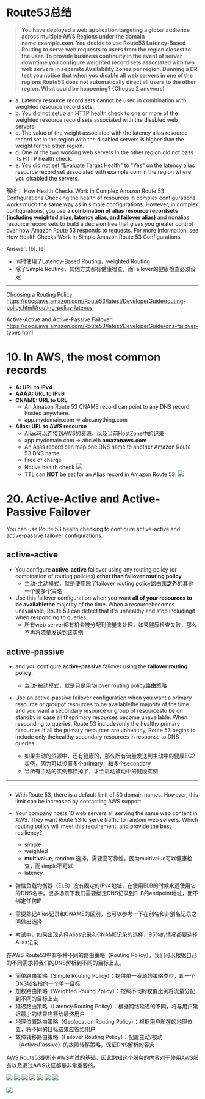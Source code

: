 # Route53总结


> **You have deployed a web application targeting a global audience across multiple AWS Regions under the domain name.example.com. You decide to use Route53 Latency-Based Routing to serve web requests to users from the region closest to the user. To provide business continuity in the event of server downtime you configure weighted record sets associated with two web servers in separate Availability Zones per region. Dunning a DR test you notice that when you disable all web servers in one of the regions Route53 does not automatically direct all users to the other region. What could be happening? {Choose 2 answers)**

- a. Latency resource record sets cannot be used in combination with weighted resource record sets.
- b. You did not setup an HTTP health check to one or more of the weighted resource record sets associated with the disabled web servers.
- c. The value of the weight associated with the latency alias resource record set in the region with the disabled servers is higher than the weight for the other region.
- d. One of the two working web servers in the other region did not pass its HTTP health check.
- e. You did not set "Evaluate Target Health" to "Yes" on the latency alias resource record set associated with example com in the region where you disabled the servers.

解析： How Health Checks Work in Complex Amazon Route 53 Configurations Checking the health of resources in complex configurations works much the same way as in simple configurations. However, in complex configurations, you use a **combination of alias resource recordsets (including weighted alias, latency alias, and failover alias)** and nonalias resource record sets to build a decision tree that gives you greater control over how Amazon Route 53 responds to requests. For more information, see How Health Checks Work in Simple Amazon Route 53 Configurations.

Answer: [b], [e]
- 同时使用了Latency-Based Routing，weighted Routing
- 除了Simple Routing，其他方式都有健康检查，而Failover的健康检查必须设定
-----

Choosing a Routing Policy: https://docs.aws.amazon.com/Route53/latest/DeveloperGuide/routing-policy.html#routing-policy-latency

Active-Active and Active-Passive Failover: https://docs.aws.amazon.com/Route53/latest/DeveloperGuide/dns-failover-types.html

# 10. In AWS, the most common records
- **A: URL to IPv4**
- **AAAA: URL to IPv6**
- **CNAME: URL to URL**,
  - An Amazon Route 53 CNAME record can point to any DNS record hosted anywhere.
  - app.mydomain.com => abc.anything.com
- **Alias: URL to AWS resource**
  - Alias可以连接到AWS的资源，以及当前HostZone中的记录
  - app.mydomain.com => abc.elb.**amazonaws.com**
  - An Alias record can map one DNS name to another Amazon Route 53 DNS name
  - Free of charge
  - Native health check
    ![](https://i.loli.net/2019/07/18/5d2fe9192afe941584.png)
  - TTL can **NOT** be set for an Alias record in Amazon Route 53.
    ![](https://i.loli.net/2019/07/18/5d3011936e48412016.png)


# 20. Active-Active and Active-Passive Failover
You can use Route 53 health checking to configure active-active and active-passive failover configurations. 
## active-active
- You configure **active-active** failover using any routing policy (or combination of routing policies) **other than failover routing policy**
  - 主动-主动模式，就是使用除了failover routing policy路由策**之外**的其他一个或多个策略
- Use this failover configuration when you want **all of your resources to be availablethe** majority of the time. When a resourcebecomes unavailable, Route 53 can detect that it's unhealthy and stop includingit when responding to queries. 
  - 所有web server都有机会被分配到流量来处理，如果健康检查失败，那么不再将流量发送到该实例
## active-passive
- and you configure **active-passive** failover using the **failover routing policy**. 
  - 主动-被动模式，就是只是用failover routing policy路由策略

- Use an active-passive failover configuration when you want a primary resource or groupof resources to be availablethe majority of the time and you want a secondary resource or group of resourcesto be on standby in case all theprimary resources become unavailable. When responding to queries, Route 53 includesonly the healthy primary resources.If all the primary resources are unhealthy, Route 53 begins to include only thehealthy secondary resources in response to DNS queries. 
  - 如果主动的资源中，还有健康的，那么所有流量发送到主动中的健康EC2实例，因为可以设置多个primary，和多个secondary
  - 当所有主动的实例都挂掉了，才会启动被动中的健康实例
















-----

-----

- With Route 53, there is a default limit of 50 domain names. However, this limit can be increased by contacting AWS support.
- Your company hosts 10 web servers all serving the same web content in AWS. They want Route 53 to serve traffic to random web servers. Which routing policy will meet this requirement, and provide the best resiliency?
  - simple
  - weighted
  - **multivalue**, random 选择，需要高可靠性。因为multivalue可以健康检查，而simple不可以
  - latency









- 弹性负载均衡器（ELB）没有固定的IPv4地址，在使用ELB的时候永远使用它的DNS名字。很多场景下我们需要绑定DNS记录到ELB的endpoint地址，而不绑定任何IP
- 需要熟记Alias记录和CNAME的区别，也可以参考一下在别名和非别名记录之间做出选择
- 考试中，如果出现选择Alias记录和CNAME记录的选择，95%的情况都要选择Alias记录

在AWS Route53中有多种不同的路由策略（Routing Policy），我们可以根据自己的不同需求将我们的DNS解析到不同的目标上去。

- 简单路由策略（Simple Routing Policy）：提供单一资源的策略类型，即一个DNS域名指向一个单一目标
- 加权路由策略（Weighted Rouing Policy）：按照不同的权值比例将流量分配到不同的目标上去
- 延迟路由策略（Latency Routing Policy）：根据网络延迟的不同，将与用户延迟最小的结果应答给最终用户
- 地理位置路由策略（Geolocation Routing Policy）：根据用户所在的地理位置，将不同的目标结果应答给用户
- 故障转移路由策略（Failover Routing Policy）：配置主动/被动（Active/Passive）的故障转移策略，保证DNS解析的容灾

AWS Route53是所有AWS考试的基础，因此熟知这个服务的内容对于使用AWS服务以及通过AWS认证都是非常重要的。


![](https://i.loli.net/2019/06/25/5d11caee6d5bb64927.png)
![](https://i.loli.net/2019/06/25/5d11caf1208c454663.png)
![](https://i.loli.net/2019/06/25/5d11caf3f173253442.png)
![](https://i.loli.net/2019/06/25/5d11caf62dabf88172.png)
![](https://i.loli.net/2019/06/25/5d11caf94602639641.png)
![](https://i.loli.net/2019/06/25/5d11cafc194e163718.png)
![](https://i.loli.net/2019/06/25/5d11cafe8635f10590.png)

![](https://i.loli.net/2019/07/09/5d2404548d73369798.png)
